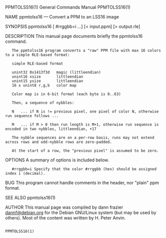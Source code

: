 PPMTOLSS16(1)                                                 General Commands Manual                                                PPMTOLSS16(1)

NAME
       ppmtolss16 — Convert a PPM to an LSS16 image

SYNOPSIS
       ppmtolss16 [               #rrggbb=i            ...]  [< input.ppm]  [> output.rle]

DESCRIPTION
       This manual page documents briefly the ppmtolss16 command.

       The ppmtolss16 program converts a "raw" PPM file with max 16 colors to a simple RLE-based format:

       simple RLE-based format

       unint32 0x1413f3d   magic (littleendian)
       unint16 xsize       littleendian
       unint15 ysize       littleendian
       16 x unint8 r,g,b   color map

       Color map is in 6-bit format (each byte is 0..63)

       Then, a sequence of nybbles:

       N   ... if N is != previous pixel, one pixel of color N, otherwise run sequence follows ...

       M   ... if M > 0 then run length is M+1, otherwise run sequence is encoded in two nybbles, littleendian, +17

       The nybble sequences are on a per-row basis, runs may not extend across rows and odd-nybble rows are zero-padded.

       At the start of a row, the "previous pixel" is assumed to be zero.

OPTIONS
       A summary of options is included below.

       #rrggbb=i Specify that the color #rrggbb (hex) should be assigned index i (decimal).

BUG
       This program cannot handle comments in the header, nor "plain" ppm format.

SEE ALSO
       ppmtolss16(1)

AUTHOR
       This  manual page was compiled by dann frazier <dannf@debian.org> for the Debian GNU/Linux system (but may be used by others).  Most of the
       content was written by H. Peter Anvin.

                                                                                                                                     PPMTOLSS16(1)
